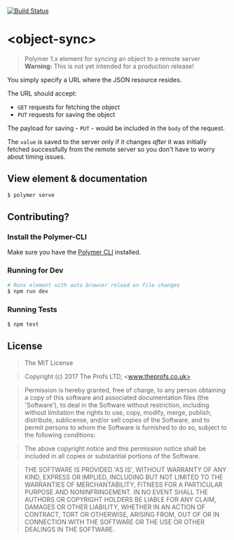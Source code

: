 [![Build Status](https://travis-ci.org/TheProfs/object-sync.svg?branch=master)](https://travis-ci.org/TheProfs/object-sync)

# \<object-sync\>

> Polymer 1.x element for syncing an object to a remote server
> **Warning:** This is not yet intended for a production release!

You simply specify a URL where the JSON resource resides.

The URL should accept:

- `GET` requests for fetching the object
- `PUT` requests for saving the object

The payload for saving - `PUT` - would be included in the `body` of the request.

The `value` is saved to the server only if it changes *after* it was initially
fetched successfully from the remote server so you don't have to worry about
timing issues.

## View element & documentation

```bash
$ polymer serve
```

## Contributing?

### Install the Polymer-CLI

Make sure you have the [Polymer CLI](https://www.npmjs.com/package/polymer-cli) installed.

### Running for Dev

```bash
# Runs element with auto browser reload on file changes
$ npm run dev
```

### Running Tests

```bash
$ npm test
```

## License

> The MIT License

> Copyright (c) 2017 The Profs LTD, <www.theprofs.co.uk>

> Permission is hereby granted, free of charge, to any person obtaining
a copy of this software and associated documentation files (the
'Software'), to deal in the Software without restriction, including
without limitation the rights to use, copy, modify, merge, publish,
distribute, sublicense, and/or sell copies of the Software, and to
permit persons to whom the Software is furnished to do so, subject to
the following conditions:

> The above copyright notice and this permission notice shall be
included in all copies or substantial portions of the Software.

> THE SOFTWARE IS PROVIDED 'AS IS', WITHOUT WARRANTY OF ANY KIND,
EXPRESS OR IMPLIED, INCLUDING BUT NOT LIMITED TO THE WARRANTIES OF
MERCHANTABILITY, FITNESS FOR A PARTICULAR PURPOSE AND NONINFRINGEMENT.
IN NO EVENT SHALL THE AUTHORS OR COPYRIGHT HOLDERS BE LIABLE FOR ANY
CLAIM, DAMAGES OR OTHER LIABILITY, WHETHER IN AN ACTION OF CONTRACT,
TORT OR OTHERWISE, ARISING FROM, OUT OF OR IN CONNECTION WITH THE
SOFTWARE OR THE USE OR OTHER DEALINGS IN THE SOFTWARE.
